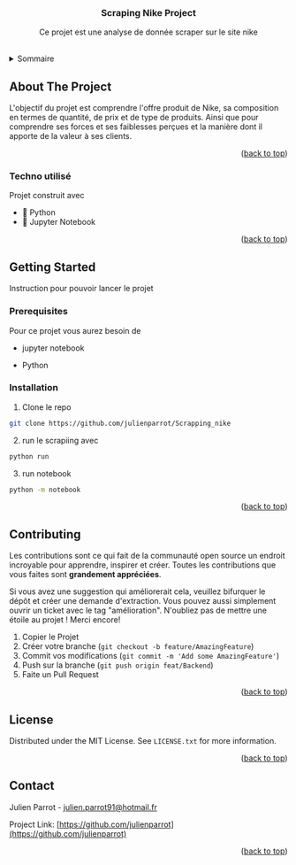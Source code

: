 <!-- PROJECT LOGO -->
<br />
<div align="center">

  <h3 align="center">Scraping  Nike Project</h3>

  <p align="center">
    Ce projet est une analyse de donnée scraper sur le site nike
    <br />
    <br />
  </p>
</div>

<!-- TABLE OF CONTENTS -->
<details>
  <summary>Sommaire</summary>
  <ol>
    <li>
      <a href="#about-the-project">About The Project</a>
      <ul>
        <li><a href="#built-with">Construit avec</a></li>
      </ul>
    </li>
    <li>
      <a href="#getting-started">Pour commencer</a>
      <ul>
        <li><a href="#prerequisites">Prerequisites</a></li>
        <li><a href="#installation">Installation</a></li>
      </ul>
    </li>
    <li><a href="#contributing">Contribution</a></li>
    <li><a href="#license">License</a></li>
    <li><a href="#contact">Contact</a></li>
  </ol>
</details>

<!-- ABOUT THE PROJECT -->

## About The Project

L'objectif du projet est comprendre l'offre produit de Nike, sa composition en termes de quantité, de prix et de type de produits. Ainsi que pour comprendre ses forces et ses faiblesses perçues et la manière dont il apporte de la valeur à ses clients.

<p align="right">(<a href="#readme-top">back to top</a>)</p>

### Techno utilisé

Projet construit avec

- :snake: Python
- :new_moon_with_face: Jupyter Notebook

<p align="right">(<a href="#readme-top">back to top</a>)</p>

<!-- GETTING STARTED -->

## Getting Started

Instruction pour pouvoir lancer le projet

### Prerequisites

Pour ce projet vous aurez besoin de

- jupyter notebook

- Python

### Installation

1.  Clone le repo

```sh
git clone https://github.com/julienparrot/Scrapping_nike
```

2. run le scrapiing avec

```sh
python run
```

3. run notebook

```sh
python -m notebook
```

<p align="right">(<a href="#readme-top">back to top</a>)</p>

<!-- TEST -->

## Contributing

Les contributions sont ce qui fait de la communauté open source un endroit incroyable pour apprendre, inspirer et créer. Toutes les contributions que vous faites sont **grandement appréciées**.

Si vous avez une suggestion qui améliorerait cela, veuillez bifurquer le dépôt et créer une demande d'extraction. Vous pouvez aussi simplement ouvrir un ticket avec le tag "amélioration".
N'oubliez pas de mettre une étoile au projet ! Merci encore!

1. Copier le Projet
2. Créer votre branche (`git checkout -b feature/AmazingFeature`)
3. Commit vos modifications (`git commit -m 'Add some AmazingFeature'`)
4. Push sur la branche (`git push origin feat/Backend`)
5. Faite un Pull Request

<p align="right">(<a href="#readme-top">back to top</a>)</p>

<!-- LICENSE -->

## License

Distributed under the MIT License. See `LICENSE.txt` for more information.

<p align="right">(<a href="#readme-top">back to top</a>)</p>

<!-- CONTACT -->

## Contact

Julien Parrot - julien.parrot91@hotmail.fr

Project Link: [https://github.com/julienparrot](https://github.com/julienparrot)

<p align="right">(<a href="#readme-top">back to top</a>)</p>
